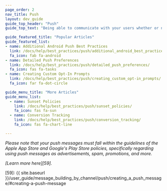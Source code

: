 ```yaml
---
page_order: 2
nav_title: Push
layout: dev_guide
guide_top_header: "Push"
guide_top_text: "Being able to communicate with your users whether or not they’re “in-app” can be extremely useful, making push notifications a powerful tool. But with power comes responsibility, and used incorrectly, they can be potentially invasive. To escape being pushy, follow the best practices and use cases below to make sure your push messages inspire engagement rather than annoyance."

guide_featured_title: "Popular Articles"
guide_featured_list:
- name: Additional Android Push Best Practices
  link: /docs/help/best_practices/push/additional_android_best_practices/
  fa_icon: fab fa-android
- name: Detailed Push Preferences
  link: /docs/help/best_practices/push/detailed_push_preferences/
  fa_icon: fas fa-tasks
- name: Creating Custom Opt-In Prompts
  link: /docs/help/best_practices/push/creating_custom_opt-in_prompts/
  fa_icon: far fa-dot-circle

guide_menu_title: "More Articles"
guide_menu_list:
  - name: Sunset Policies
    link: /docs/help/best_practices/push/sunset_policies/
    fa_icon: fas fa-sun
  - name: Conversion Tracking
    link: /docs/help/best_practices/push/conversion_tracking/
    fa_icon: fas fa-chart-line

---
```


_Please note that your push messages must fall within the guidelines of the Apple App Store and Google's Play Store policies, specifically regarding using push messages as advertisements, spam, promotions, and more._

_[Learn more here][59]._

[59]: {{ site.baseurl }}/user_guide/message_building_by_channel/push/creating_a_push_message/#creating-a-push-message
